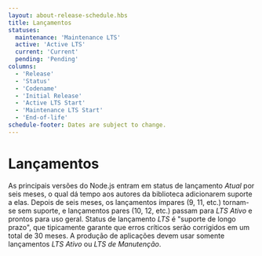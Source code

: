 ```yaml
---
layout: about-release-schedule.hbs
title: Lançamentos
statuses:
  maintenance: 'Maintenance LTS'
  active: 'Active LTS'
  current: 'Current'
  pending: 'Pending'
columns:
  - 'Release'
  - 'Status'
  - 'Codename'
  - 'Initial Release'
  - 'Active LTS Start'
  - 'Maintenance LTS Start'
  - 'End-of-life'
schedule-footer: Dates are subject to change.
---
```


<!-- 
# Releases 
-->
# Lançamentos

<!--
Major Node.js versions enter _Current_ release status for six months, which gives library authors time to add support for them.
After six months, odd-numbered releases (9, 11, etc.) become unsupported, and even-numbered releases (10, 12, etc.) move to _Active LTS_ status and are ready for general use.
_LTS_ release status is "long-term support", which typically guarantees that critical bugs will be fixed for a total of 30 months.
Production applications should only use _Active LTS_ or _Maintenance LTS_ releases.
 -->

 As principais versões do Node.js entram em status de lançamento _Atual_ por seis meses, o qual dá tempo aos autores da biblioteca adicionarem suporte a elas. Depois de seis meses, os lançamentos ímpares (9, 11, etc.) tornam-se sem suporte, e lançamentos pares (10, 12, etc.) passam para _LTS Ativo_ e prontos para uso geral.
 Status de lançamento _LTS_ é "suporte de longo prazo", que tipicamente garante que erros críticos serão corrigidos em um total de 30 meses.
 A produção de aplicações devem usar somente lançamentos _LTS Ativo_ ou _LTS de Manutenção_.
